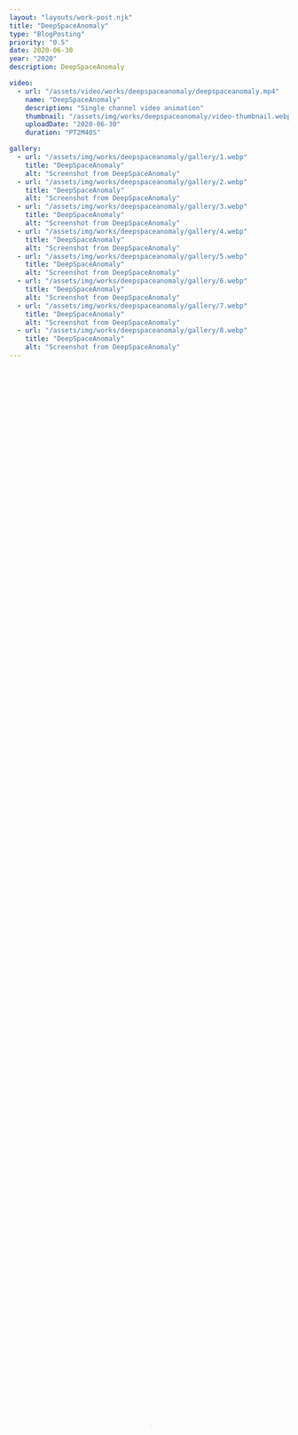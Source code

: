 ```yaml
---
layout: "layouts/work-post.njk"
title: "DeepSpaceAnomaly"
type: "BlogPosting"
priority: "0.5"
date: 2020-06-30
year: "2020"
description: DeepSpaceAnomaly

video:
  - url: "/assets/video/works/deepspaceanomaly/deepspaceanomaly.mp4"
    name: "DeepSpaceAnomaly"
    description: "Single channel video animation"
    thumbnail: "/assets/img/works/deepspaceanomaly/video-thumbnail.webp"
    uploadDate: "2020-06-30"
    duration: "PT2M40S"

gallery:
  - url: "/assets/img/works/deepspaceanomaly/gallery/1.webp"
    title: "DeepSpaceAnomaly"
    alt: "Screenshot from DeepSpaceAnomaly"
  - url: "/assets/img/works/deepspaceanomaly/gallery/2.webp"
    title: "DeepSpaceAnomaly"
    alt: "Screenshot from DeepSpaceAnomaly"
  - url: "/assets/img/works/deepspaceanomaly/gallery/3.webp"
    title: "DeepSpaceAnomaly"
    alt: "Screenshot from DeepSpaceAnomaly"
  - url: "/assets/img/works/deepspaceanomaly/gallery/4.webp"
    title: "DeepSpaceAnomaly"
    alt: "Screenshot from DeepSpaceAnomaly"
  - url: "/assets/img/works/deepspaceanomaly/gallery/5.webp"
    title: "DeepSpaceAnomaly"
    alt: "Screenshot from DeepSpaceAnomaly"
  - url: "/assets/img/works/deepspaceanomaly/gallery/6.webp"
    title: "DeepSpaceAnomaly"
    alt: "Screenshot from DeepSpaceAnomaly"
  - url: "/assets/img/works/deepspaceanomaly/gallery/7.webp"
    title: "DeepSpaceAnomaly"
    alt: "Screenshot from DeepSpaceAnomaly"
  - url: "/assets/img/works/deepspaceanomaly/gallery/8.webp"
    title: "DeepSpaceAnomaly"
    alt: "Screenshot from DeepSpaceAnomaly"
---
```


<video width="100%" height="100%" controls controlsList="nodownload" poster="{{ video[0].thumbnail }}">
    <source src="{{ video[0].url }}" type="video/mp4">
    Your browser does not support the video tag.
</video>
<figcaption>
    "{{ video[0].name }}". {{ video[0].description }}.
</figcaption>

<br>

<p>Made as part of the collaborative project, <a href="https://www.instagram.com/exquisite_corpo.s/" target="_blank" rel="noopener">Exquisite Corpos</a>.</p>

<br>
<br>